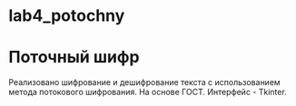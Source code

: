 ﻿# lab4_potochny
# Поточный шифр
Реализовано шифрование и дешифрование текста с использованием метода потокового шифрования. На основе ГОСТ. Интерфейс - Tkinter.


